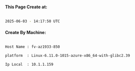
   
#### This Page Create at:

```bash

2025-06-03 - 14:17:50 UTC

```

#### Create By Machine:

```bash

Host Name : fv-az1933-850

platform  : Linux-6.11.0-1015-azure-x86_64-with-glibc2.39

Ip Local  : 10.1.1.159

```

